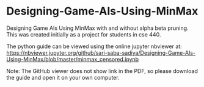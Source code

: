 # Designing-Game-AIs-Using-MinMax
Designing Game AIs Using MinMax with and without alpha beta pruning. This was created initially as a project for students in cse 440.

The python guide can be viewed using the online jupyter nbviewer at:
https://nbviewer.jupyter.org/github/sari-saba-sadiya/Designing-Game-AIs-Using-MinMax/blob/master/minmax_censored.ipynb

Note: The GitHub viewer does not show link in the PDF, so please download the guide and open it on your own computer.
